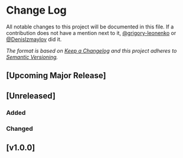 # Change Log

All notable changes to this project will be documented in this file. If a contribution does not have a mention next to it, [@grigory-leonenko](https://github.com/grigory-leonenko) or [@DenisIzmaylov](https://github.com/DenisIzmaylov) did it.

*The format is based on [Keep a Changelog](http://keepachangelog.com/) and this project adheres to [Semantic Versioning](http://semver.org/).*

## [Upcoming Major Release]

## [Unreleased]

### Added


### Changed


## [v1.0.0]
